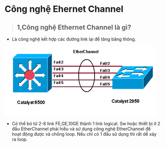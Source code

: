 # Công nghệ Ehernet Channel  
> ## **1,Công nghệ Ethernet Channel là gì?**
- Là công nghệ kết hợp các đường link lại để tăng băng thông.  

<img src = "../images/CCNA/etherchannel.jpg">  

- Có thể bó từ 2-8 link FE,GE,10GE thành 1 link logical. Sw hoặc thiết bị ở 2 đầu EtherChannel phải hiểu và sử dụng công nghệ EtherChannel để hoạt động được và chống loop. Nếu chỉ có 1 đầu sử dụng thì rất dễ xảy ra loop.

